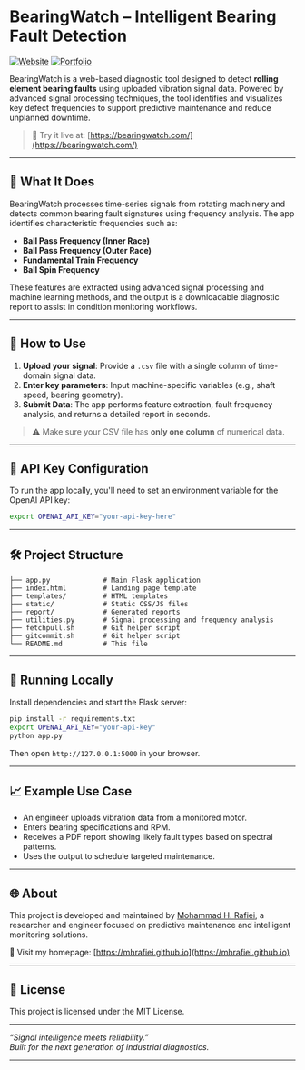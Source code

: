 
# BearingWatch – Intelligent Bearing Fault Detection

[![Website](https://img.shields.io/badge/Live%20App-bearingwatch.com-blue)](https://bearingwatch.com/)
[![Portfolio](https://img.shields.io/badge/Author-mhrafiei.github.io-lightgrey)](https://mhrafiei.github.io/)

BearingWatch is a web-based diagnostic tool designed to detect **rolling element bearing faults** using uploaded vibration signal data. Powered by advanced signal processing techniques, the tool identifies and visualizes key defect frequencies to support predictive maintenance and reduce unplanned downtime.

> 🚀 Try it live at: [https://bearingwatch.com/](https://bearingwatch.com/)

---

## 🔧 What It Does

BearingWatch processes time-series signals from rotating machinery and detects common bearing fault signatures using frequency analysis. The app identifies characteristic frequencies such as:

- **Ball Pass Frequency (Inner Race)**  
- **Ball Pass Frequency (Outer Race)**  
- **Fundamental Train Frequency**  
- **Ball Spin Frequency**  

These features are extracted using advanced signal processing and machine learning methods, and the output is a downloadable diagnostic report to assist in condition monitoring workflows.

---

## 📂 How to Use

1. **Upload your signal**: Provide a `.csv` file with a single column of time-domain signal data.
2. **Enter key parameters**: Input machine-specific variables (e.g., shaft speed, bearing geometry).
3. **Submit Data**: The app performs feature extraction, fault frequency analysis, and returns a detailed report in seconds.

> ⚠️ Make sure your CSV file has **only one column** of numerical data.

---

## 🔐 API Key Configuration

To run the app locally, you'll need to set an environment variable for the OpenAI API key:

```bash
export OPENAI_API_KEY="your-api-key-here"
```

---

## 🛠️ Project Structure

```text
├── app.py             # Main Flask application
├── index.html         # Landing page template
├── templates/         # HTML templates
├── static/            # Static CSS/JS files
├── report/            # Generated reports
├── utilities.py       # Signal processing and frequency analysis
├── fetchpull.sh       # Git helper script
├── gitcommit.sh       # Git helper script
└── README.md          # This file
```

---

## 🚀 Running Locally

Install dependencies and start the Flask server:

```bash
pip install -r requirements.txt
export OPENAI_API_KEY="your-api-key"
python app.py
```

Then open `http://127.0.0.1:5000` in your browser.

---

## 📈 Example Use Case

- An engineer uploads vibration data from a monitored motor.
- Enters bearing specifications and RPM.
- Receives a PDF report showing likely fault types based on spectral patterns.
- Uses the output to schedule targeted maintenance.

---

## 🌐 About

This project is developed and maintained by [Mohammad H. Rafiei](https://mhrafiei.github.io/), a researcher and engineer focused on predictive maintenance and intelligent monitoring solutions.

🔗 Visit my homepage: [https://mhrafiei.github.io](https://mhrafiei.github.io)

---

## 📄 License

This project is licensed under the MIT License.

---

*“Signal intelligence meets reliability.”*  
*Built for the next generation of industrial diagnostics.*

---

